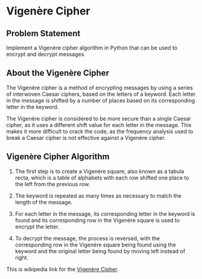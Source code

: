 # Vigenère Cipher
## Problem Statement
Implement a Vigenère cipher algorithm in Python that can be used to encrypt and decrypt messages.

## About the Vigenère Cipher
The Vigenère cipher is a method of encrypting messages by using a series of interwoven Caesar ciphers, based on the letters of a keyword. Each letter in the message is shifted by a number of places based on its corresponding letter in the keyword.

The Vigenère cipher is considered to be more secure than a single Caesar cipher, as it uses a different shift value for each letter in the message. This makes it more difficult to crack the code, as the frequency analysis used to break a Caesar cipher is not effective against a Vigenère cipher.

## Vigenère Cipher Algorithm

1. The first step is to create a Vigenère square, also known as a tabula recta, which is a table of alphabets with each row shifted one place to the left from the previous row.

2. The keyword is repeated as many times as necessary to match the length of the message.

3. For each letter in the message, its corresponding letter in the keyword is found and its corresponding row in the Vigenère square is used to encrypt the letter.

4. To decrypt the message, the process is reversed, with the corresponding row in the Vigenère square being found using the keyword and the original letter being found by moving left instead of right.

This is wikipedia link for the [Vigenère Cipher](https://en.wikipedia.org/wiki/Vigen%C3%A8re_cipher).